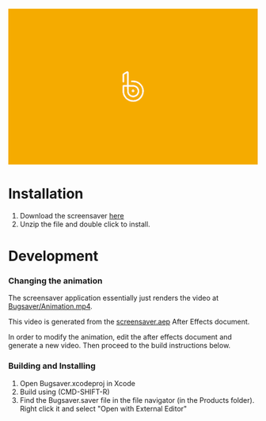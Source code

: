 
![](https://github.com/bugsnag/screensaver/raw/master/docs/preview.gif)

# Installation

1. Download the screensaver [here](https://github.com/bugsnag/screensaver/releases/download/v0.0.1/Bugsaver.saver.zip)
2. Unzip the file and double click to install.

# Development

### Changing the animation

The screensaver application essentially just renders the video at
[Bugsaver/Animation.mp4](https://github.com/bugsnag/screensaver/blob/master/Bugsaver/Animation.mp4).

This video is generated from the [screensaver.aep](https://github.com/bugsnag/screensaver/blob/master/screensaver.aep) After Effects document.

In order to modify the animation, edit the after effects document and generate a new video. Then proceed to the build instructions below.


### Building and Installing

1. Open Bugsaver.xcodeproj in Xcode
2. Build using (CMD-SHIFT-R)
3. Find the Bugsaver.saver file in the file navigator (in the Products folder).
   Right click it and select "Open with External Editor"
